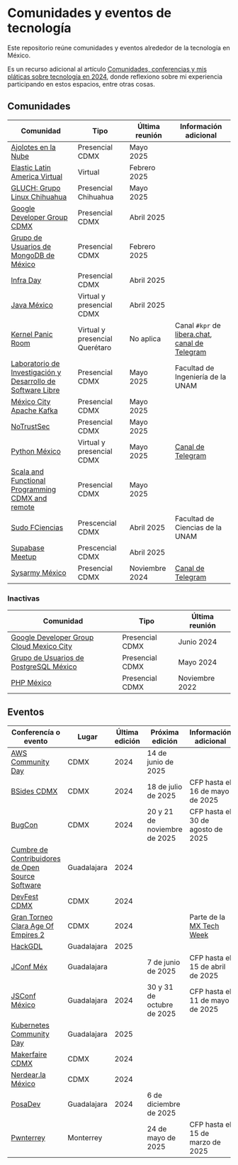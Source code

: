 # Comunidades y eventos de tecnología

Este repositorio reúne comunidades y eventos alrededor de la tecnología en México.

Es un recurso adicional al artículo [Comunidades, conferencias y mis pláticas sobre tecnología en 2024](https://rabade.net/posts/tecnologia/comunidades-conferencias-y-mis-platicas-sobre-tecnologia-en-2024/), donde reflexiono sobre mi experiencia participando en estos espacios, entre otras cosas.

## Comunidades

| Comunidad | Tipo | Última reunión | Información adicional |
| ----------|------|----------------|-----------------------|
| [Ajolotes en la Nube](https://www.meetup.com/ajolotesenlanube/) | Presencial CDMX | Mayo 2025 | |
| [Elastic Latin America Virtual](https://www.meetup.com/elastic-latam-virtual/) | Virtual | Febrero 2025 | |
| [GLUCH: Grupo Linux Chihuahua](https://www.facebook.com/groups/219085400136/) | Presencial Chihuahua | Mayo 2025 | |
| [Google Developer Group CDMX](https://gdg.community.dev/gdg-cdmx/) | Presencial CDMX | Abril 2025 | |
| [Grupo de Usuarios de MongoDB de México](https://www.meetup.com/mexico-mongodb-user-group/) | Presencial CDMX | Febrero 2025 | |
| [Infra Day](mailto:infraday@pimienta.org) | Presencial CDMX | Abril 2025 | |
| [Java México](https://www.meetup.com/jvm-mx/) | Virtual y presencial CDMX | Abril 2025 | |
| [Kernel Panic Room](https://kernelpanic.lol) | Virtual y presencial Querétaro | No aplica | Canal `#kpr` de [libera.chat](https://libera.chat), [canal de Telegram](https://t.me/kprftw) |
| [Laboratorio de Investigación y Desarrollo de Software Libre](https://lidsol.org/) | Presencial CDMX | Mayo 2025 | Facultad de Ingeniería de la UNAM |
| [México City Apache Kafka](https://www.meetup.com/mexico-kafka/) | Presencial CDMX | Mayo 2025 | |
| [NoTrustSec](https://www.meetup.com/NoTrustSec/) | Presencial CDMX | Mayo 2025 | |
| [Python México](https://www.meetup.com/python-mexico/) | Virtual y presencial CDMX | Mayo 2025 | [Canal de Telegram](https://t.me/PythonCDMX) |
| [Scala and Functional Programming CDMX and remote](https://www.meetup.com/scala-and-functional-programming-cdmx-and-remote/) | Presencial CDMX | Mayo 2025 | |
| [Sudo FCiencias](https://github.com/Sudo-FCiencias) | Prescencial CDMX | Abril 2025 | Facultad de Ciencias de la UNAM |
| [Supabase Meetup](https://lu.ma/user/usr-k4hHek3f44WucwQ) | Prescencial CDMX | Abril 2025 | |
| [Sysarmy México](https://www.meetup.com/sysarmy-mexico/) | Presencial CDMX | Noviembre 2024 | [Canal de Telegram](https://t.me/sysarmymx) |

### Inactivas

| Comunidad | Tipo | Última reunión |
| ----------|------|----------------|
| [Google Developer Group Cloud Mexico City](https://gdg.community.dev/gdg-cloud-mexico-city/) | Presencial CDMX | Junio 2024 |
| [Grupo de Usuarios de PostgreSQL México](https://www.meetup.com/postgresql-mexico/) | Presencial CDMX | Mayo 2024 |
| [PHP México](https://www.meetup.com/es-ES/PHP-The-Right-Way/) | Presencial CDMX | Noviembre 2022 |

## Eventos

| Conferencía o evento | Lugar | Última edición | Próxima edición | Información adicional |
|----------------------|-------|----------------|-----------------|-----------------------|
| [AWS Community Day](https://day.awscommunity.mx/) | CDMX | 2024 | 14 de junio de 2025 | |
| [BSides CDMX](https://bsidescdmx.org) | CDMX | 2024 | 18 de julio de 2025 | CFP hasta el 16 de mayo de 2025 |
| [BugCon](https://www.bugcon.org) | CDMX | 2024 | 20 y 21 de noviembre de 2025 | CFP hasta el 30 de agosto de 2025 |
| [Cumbre de Contribuidores de Open Source Software](https://ccoss.org/) | Guadalajara | 2024 | | |
| [DevFest CDMX](https://gdg.community.dev/events/details/google-gdg-cdmx-presents-devfest-ciudad-de-mexico-2024/) | CDMX | 2024 | | |
| [Gran Torneo Clara Age Of Empires 2](https://lu.ma/hdy781ld) | CDMX | 2024 | | Parte de la [MX Tech Week](https://www.mexicotechweek.mx/) |
| [HackGDL](https://hackgdl.net) | Guadalajara | 2025 | | |
| [JConf Méx](https://jconf.mx) | Guadalajara | | 7 de junio de 2025 | CFP hasta el 15 de abril de 2025 |
| [JSConf México](https://www.jsconf.mx) | Guadalajara | 2024 | 30 y 31 de octubre de 2025 | CFP hasta el 11 de mayo de 2025 |
| [Kubernetes Community Day](https://community.cncf.io/e/myz5f7/) | Guadalajara | 2025 | | |
| [Makerfaire CDMX](https://cdmx.makerfaire.com) | CDMX | 2024 | | |
| [Nerdear.la México](https://nerdear.la) | CDMX | 2024 | | |
| [PosaDev](https://posadev.mx) | Guadalajara | 2024 | 6 de diciembre de 2025 | |
| [Pwnterrey](https://pwnterrey.net/) | Monterrey | | 24 de mayo de 2025 | CFP hasta el 15 de marzo de 2025 |
